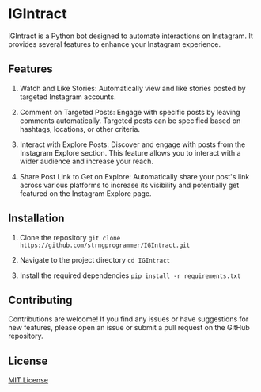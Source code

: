 # IGIntract

IGIntract is a Python bot designed to automate interactions on Instagram. It provides several features to enhance your Instagram experience.

## Features

1. Watch and Like Stories: Automatically view and like stories posted by targeted Instagram accounts.

2. Comment on Targeted Posts: Engage with specific posts by leaving comments automatically. Targeted posts can be specified based on hashtags, locations, or other criteria.

3. Interact with Explore Posts: Discover and engage with posts from the Instagram Explore section. This feature allows you to interact with a wider audience and increase your reach.

4. Share Post Link to Get on Explore: Automatically share your post's link across various platforms to increase its visibility and potentially get featured on the Instagram Explore page.

## Installation

1. Clone the repository `git clone https://github.com/strngprogrammer/IGIntract.git`

2. Navigate to the project directory `cd IGIntract`

3. Install the required dependencies `pip install -r requirements.txt`

## Contributing

Contributions are welcome! If you find any issues or have suggestions for new features, please open an issue or submit a pull request on the GitHub repository.

## License

[MIT License](LICENSE)
